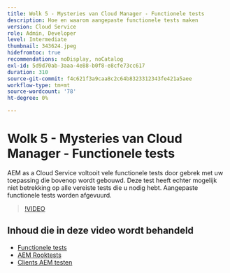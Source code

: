 ```yaml
---
title: Wolk 5 - Mysteries van Cloud Manager - Functionele tests
description: Hoe en waarom aangepaste functionele tests maken
version: Cloud Service
role: Admin, Developer
level: Intermediate
thumbnail: 343624.jpeg
hidefromtoc: true
recommendations: noDisplay, noCatalog
exl-id: 5d9d70ab-3aaa-4e88-b0f8-e8cfe73cc617
duration: 310
source-git-commit: f4c621f3a9caa8c2c64b8323312343fe421a5aee
workflow-type: tm+mt
source-wordcount: '78'
ht-degree: 0%

---
```


# Wolk 5 - Mysteries van Cloud Manager - Functionele tests

AEM as a Cloud Service voltooit vele functionele tests door gebrek met uw toepassing die bovenop wordt gebouwd. Deze test heeft echter mogelijk niet betrekking op alle vereiste tests die u nodig hebt. Aangepaste functionele tests worden afgevuurd.

>[!VIDEO](https://video.tv.adobe.com/v/343624?quality=12&learn=on)

## Inhoud die in deze video wordt behandeld

+ [Functionele tests](https://experienceleague.adobe.com/docs/experience-manager-cloud-service/content/implementing/using-cloud-manager/test-results/functional-testing.html)
+ [AEM Rooktests](https://github.com/adobe/aem-test-samples/)
+ [Clients AEM testen](https://github.com/adobe/aem-testing-clients/)
